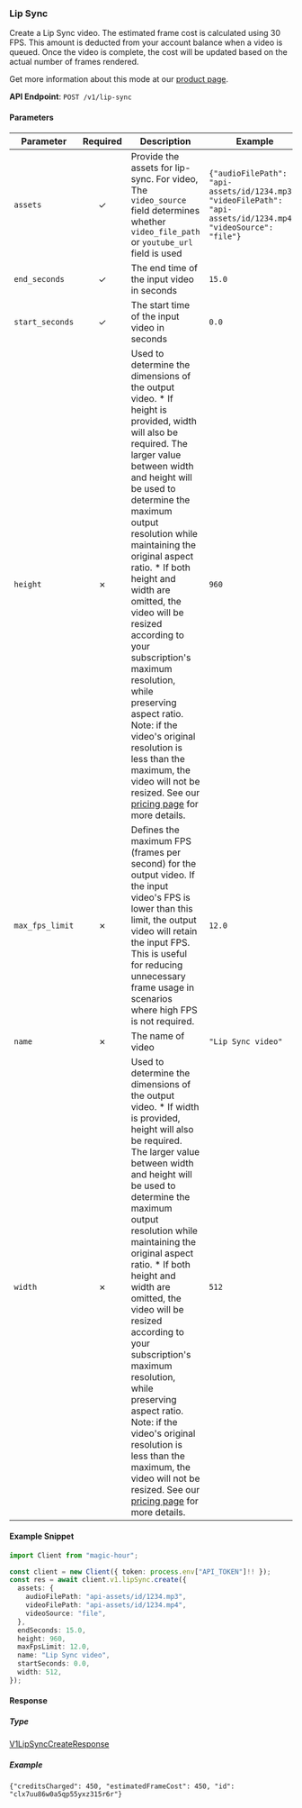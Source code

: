 
### Lip Sync <a name="create"></a>

Create a Lip Sync video. The estimated frame cost is calculated using 30 FPS. This amount is deducted from your account balance when a video is queued. Once the video is complete, the cost will be updated based on the actual number of frames rendered.
  
Get more information about this mode at our [product page](https://magichour.ai/products/lip-sync).
  

**API Endpoint**: `POST /v1/lip-sync`

#### Parameters

| Parameter | Required | Description | Example |
|-----------|:--------:|-------------|--------|
| `assets` | ✓ | Provide the assets for lip-sync. For video, The `video_source` field determines whether `video_file_path` or `youtube_url` field is used | `{"audioFilePath": "api-assets/id/1234.mp3", "videoFilePath": "api-assets/id/1234.mp4", "videoSource": "file"}` |
| `end_seconds` | ✓ | The end time of the input video in seconds | `15.0` |
| `start_seconds` | ✓ | The start time of the input video in seconds | `0.0` |
| `height` | ✗ | Used to determine the dimensions of the output video.     * If height is provided, width will also be required. The larger value between width and height will be used to determine the maximum output resolution while maintaining the original aspect ratio. * If both height and width are omitted, the video will be resized according to your subscription's maximum resolution, while preserving aspect ratio.  Note: if the video's original resolution is less than the maximum, the video will not be resized.  See our [pricing page](https://magichour.ai/pricing) for more details. | `960` |
| `max_fps_limit` | ✗ | Defines the maximum FPS (frames per second) for the output video. If the input video's FPS is lower than this limit, the output video will retain the input FPS. This is useful for reducing unnecessary frame usage in scenarios where high FPS is not required. | `12.0` |
| `name` | ✗ | The name of video | `"Lip Sync video"` |
| `width` | ✗ | Used to determine the dimensions of the output video.     * If width is provided, height will also be required. The larger value between width and height will be used to determine the maximum output resolution while maintaining the original aspect ratio. * If both height and width are omitted, the video will be resized according to your subscription's maximum resolution, while preserving aspect ratio.  Note: if the video's original resolution is less than the maximum, the video will not be resized.  See our [pricing page](https://magichour.ai/pricing) for more details. | `512` |

#### Example Snippet

```typescript
import Client from "magic-hour";

const client = new Client({ token: process.env["API_TOKEN"]!! });
const res = await client.v1.lipSync.create({
  assets: {
    audioFilePath: "api-assets/id/1234.mp3",
    videoFilePath: "api-assets/id/1234.mp4",
    videoSource: "file",
  },
  endSeconds: 15.0,
  height: 960,
  maxFpsLimit: 12.0,
  name: "Lip Sync video",
  startSeconds: 0.0,
  width: 512,
});

```

#### Response

##### Type
[V1LipSyncCreateResponse](/src/types/v1-lip-sync-create-response.ts)

##### Example
`{"creditsCharged": 450, "estimatedFrameCost": 450, "id": "clx7uu86w0a5qp55yxz315r6r"}`
